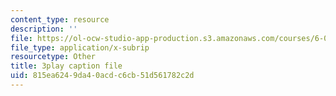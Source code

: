 ```yaml
---
content_type: resource
description: ''
file: https://ol-ocw-studio-app-production.s3.amazonaws.com/courses/6-004-computation-structures-spring-2017/815ea6249da40acdc6cb51d561782c2d_Ht_tyuAWmpM.srt
file_type: application/x-subrip
resourcetype: Other
title: 3play caption file
uid: 815ea624-9da4-0acd-c6cb-51d561782c2d
---
```


